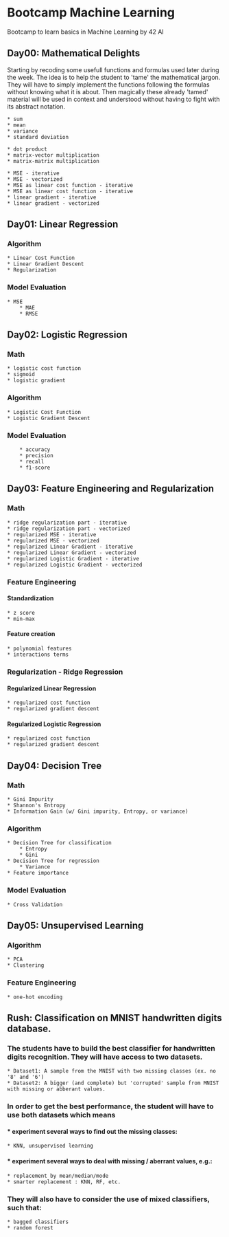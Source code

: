 # Bootcamp Machine Learning
Bootcamp to learn basics in Machine Learning by 42 AI

## Day00: Mathematical Delights
Starting by recoding some usefull functions and formulas used later during the week. 
The idea is to help the student to 'tame' the mathematical jargon. 
They will have to simply implement the functions following the formulas without knowing what it is about. 
Then magically these already 'tamed' material will be used in context and understood without having to fight with its abstract notation.

  	* sum
	* mean
	* variance
  	* standard deviation
  
  	* dot product
  	* matrix-vector multiplication
  	* matrix-matrix multiplication
  
	* MSE - iterative
	* MSE - vectorized
  	* MSE as linear cost function - iterative
  	* MSE as linear cost function - iterative 
  	* linear gradient - iterative
  	* linear gradient - vectorized
  
  
## Day01: Linear Regression
### Algorithm
	* Linear Cost Function
	* Linear Gradient Descent
	* Regularization
### Model Evaluation
	* MSE
      	* MAE
      	* RMSE

## Day02: Logistic Regression
### Math
	* logistic cost function
  	* sigmoid
  	* logistic gradient 
### Algorithm
	* Logistic Cost Function
	* Logistic Gradient Descent
### Model Evaluation
      	* accuracy
      	* precision 
      	* recall 
      	* f1-score


## Day03: Feature Engineering and Regularization
### Math
  	* ridge regularization part - iterative 
  	* ridge regularization part - vectorized
  	* regularized MSE - iterative
  	* regularized MSE - vectorized
  	* regularized Linear Gradient - iterative
  	* regularized Linear Gradient - vectorized
  	* regularized Logistic Gradient - iterative
  	* regularized Logistic Gradient - vectorized
  
### Feature Engineering
#### Standardization
	* z score
	* min-max
#### Feature creation
	* polynomial features
	* interactions terms
  
### Regularization - Ridge Regression
#### Regularized Linear Regression
  	* regularized cost function
  	* regularized gradient descent
#### Regularized Logistic Regression
  	* regularized cost function
  	* regularized gradient descent


## Day04: Decision Tree
### Math
  	* Gini Impurity
	* Shannon's Entropy
	* Information Gain (w/ Gini impurity, Entropy, or variance)
### Algorithm
	* Decision Tree for classification
		* Entropy
		* Gini
	* Decision Tree for regression
		* Variance
	* Feature importance
### Model Evaluation
	* Cross Validation


## Day05: Unsupervised Learning
### Algorithm
	* PCA
	* Clustering
### Feature Engineering
	* one-hot encoding


## Rush: Classification on MNIST handwritten digits database.
### The students have to build the best classifier for handwritten digits recognition. They will have access to two datasets.
	* Dataset1: A sample from the MNIST with two missing classes (ex. no '8' and '6')  
	* Dataset2: A bigger (and complete) but 'corrupted' sample from MNIST with missing or abberant values.

### In order to get the best performance, the student will have to use both datasets which means

#### * experiment several ways to find out the missing classes:
	* KNN, unsupervised learning
#### * experiment several ways to deal with missing / aberrant values, e.g.: 
	* replacement by mean/median/mode
	* smarter replacement : KNN, RF, etc.

### They will also have to consider the use of  mixed classifiers, such that:
	* bagged classifiers 
	* random forest

